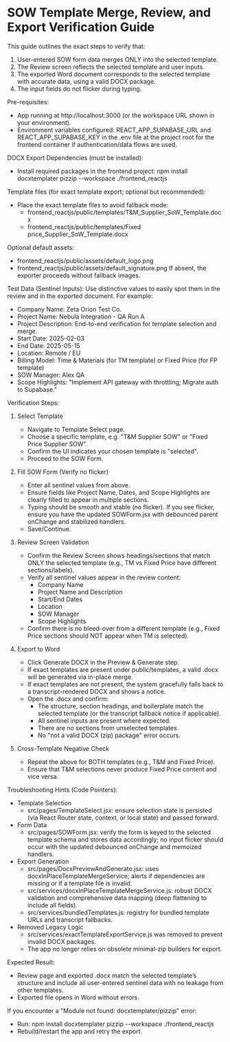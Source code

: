 # SOW Template Merge, Review, and Export Verification Guide

This guide outlines the exact steps to verify that:
1) User-entered SOW form data merges ONLY into the selected template.
2) The Review screen reflects the selected template and user inputs.
3) The exported Word document corresponds to the selected template with accurate data, using a valid DOCX package.
4) The input fields do not flicker during typing.

Pre-requisites:
- App running at http://localhost:3000 (or the workspace URL shown in your environment).
- Environment variables configured: REACT_APP_SUPABASE_URL and REACT_APP_SUPABASE_KEY in the .env file at the project root for the frontend container if authentication/data flows are used.

DOCX Export Dependencies (must be installed):
- Install required packages in the frontend project:
  npm install docxtemplater pizzip --workspace ./frontend_reactjs

Template files (for exact template export; optional but recommended):
- Place the exact template files to avoid fallback mode:
  - frontend_reactjs/public/templates/T&M_Supplier_SoW_Template.docx
  - frontend_reactjs/public/templates/Fixed price_Supplier_SoW_Template.docx

Optional default assets:
- frontend_reactjs/public/assets/default_logo.png
- frontend_reactjs/public/assets/default_signature.png
If absent, the exporter proceeds without fallback images.

Test Data (Sentinel Inputs):
Use distinctive values to easily spot them in the review and in the exported document. For example:
- Company Name: Zeta Orion Test Co.
- Project Name: Nebula Integration - QA Run A
- Project Description: End-to-end verification for template selection and merge.
- Start Date: 2025-02-03
- End Date: 2025-05-15
- Location: Remote / EU
- Billing Model: Time & Materials (for TM template) or Fixed Price (for FP template)
- SOW Manager: Alex QA
- Scope Highlights: "Implement API gateway with throttling; Migrate auth to Supabase."

Verification Steps:

1) Select Template
   - Navigate to Template Select page.
   - Choose a specific template, e.g. "T&M Supplier SOW" or "Fixed Price Supplier SOW".
   - Confirm the UI indicates your chosen template is "selected".
   - Proceed to the SOW Form.

2) Fill SOW Form (Verify no flicker)
   - Enter all sentinel values from above.
   - Ensure fields like Project Name, Dates, and Scope Highlights are clearly filled to appear in multiple sections.
   - Typing should be smooth and stable (no flicker). If you see flicker, ensure you have the updated SOWForm.jsx with debounced parent onChange and stabilized handlers.
   - Save/Continue.

3) Review Screen Validation
   - Confirm the Review Screen shows headings/sections that match ONLY the selected template (e.g., TM vs Fixed Price have different sections/labels).
   - Verify all sentinel values appear in the review content:
     - Company Name
     - Project Name and Description
     - Start/End Dates
     - Location
     - SOW Manager
     - Scope Highlights
   - Confirm there is no bleed-over from a different template (e.g., Fixed Price sections should NOT appear when TM is selected).

4) Export to Word
   - Click Generate DOCX in the Preview & Generate step.
   - If exact templates are present under public/templates, a valid .docx will be generated via in-place merge.
   - If exact templates are not present, the system gracefully falls back to a transcript-rendered DOCX and shows a notice.
   - Open the .docx and confirm:
     - The structure, section headings, and boilerplate match the selected template (or the transcript fallback notice if applicable).
     - All sentinel inputs are present where expected.
     - There are no sections from unselected templates.
     - No "not a valid DOCX (zip) package" error occurs.

5) Cross-Template Negative Check
   - Repeat the above for BOTH templates (e.g., T&M and Fixed Price).
   - Ensure that T&M selections never produce Fixed Price content and vice versa.

Troubleshooting Hints (Code Pointers):
- Template Selection
  - src/pages/TemplateSelect.jsx: ensure selection state is persisted (via React Router state, context, or local state) and passed forward.
- Form Data
  - src/pages/SOWForm.jsx: verify the form is keyed to the selected template schema and stores data accordingly; no input flicker should occur with the updated debounced onChange and memoized handlers.
- Export Generation
  - src/pages/DocxPreviewAndGenerate.jsx: uses docxInPlaceTemplateMergeService; alerts if dependencies are missing or if a template file is invalid.
  - src/services/docxInPlaceTemplateMergeService.js: robust DOCX validation and comprehensive data mapping (deep flattening to include all fields).
  - src/services/bundledTemplates.js: registry for bundled template URLs and transcript fallbacks.
- Removed Legacy Logic
  - src/services/exactTemplateExportService.js was removed to prevent invalid DOCX packages.
  - The app no longer relies on obsolete minimal-zip builders for export.

Expected Result:
- Review page and exported .docx match the selected template’s structure and include all user-entered sentinel data with no leakage from other templates.
- Exported file opens in Word without errors.

If you encounter a "Module not found: docxtemplater/pizzip" error:
- Run: npm install docxtemplater pizzip --workspace ./frontend_reactjs
- Rebuild/restart the app and retry the export.
